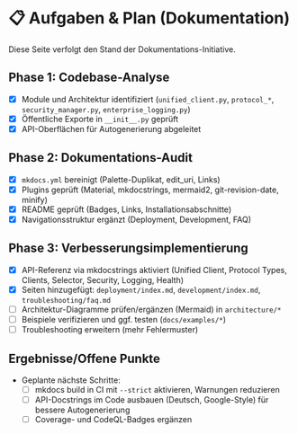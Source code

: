 # 📋 Aufgaben & Plan (Dokumentation)

Diese Seite verfolgt den Stand der Dokumentations-Initiative.

## Phase 1: Codebase-Analyse

- [x] Module und Architektur identifiziert (`unified_client.py`, `protocol_*`, `security_manager.py`, `enterprise_logging.py`)
- [x] Öffentliche Exporte in `__init__.py` geprüft
- [x] API-Oberflächen für Autogenerierung abgeleitet

## Phase 2: Dokumentations-Audit

- [x] `mkdocs.yml` bereinigt (Palette-Duplikat, edit_uri, Links)
- [x] Plugins geprüft (Material, mkdocstrings, mermaid2, git-revision-date, minify)
- [x] README geprüft (Badges, Links, Installationsabschnitte)
- [x] Navigationsstruktur ergänzt (Deployment, Development, FAQ)

## Phase 3: Verbesserungsimplementierung

- [x] API-Referenz via mkdocstrings aktiviert (Unified Client, Protocol Types, Clients, Selector, Security, Logging, Health)
- [x] Seiten hinzugefügt: `deployment/index.md`, `development/index.md`, `troubleshooting/faq.md`
- [ ] Architektur-Diagramme prüfen/ergänzen (Mermaid) in `architecture/*`
- [ ] Beispiele verifizieren und ggf. testen (`docs/examples/*`)
- [ ] Troubleshooting erweitern (mehr Fehlermuster)

## Ergebnisse/Offene Punkte

- Geplante nächste Schritte:
  - [ ] mkdocs build in CI mit `--strict` aktivieren, Warnungen reduzieren
  - [ ] API-Docstrings im Code ausbauen (Deutsch, Google-Style) für bessere Autogenerierung
  - [ ] Coverage- und CodeQL-Badges ergänzen
